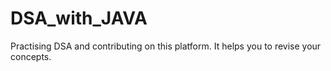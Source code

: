 # DSA_with_JAVA
Practising DSA and contributing on this platform. It helps you to revise your concepts.
